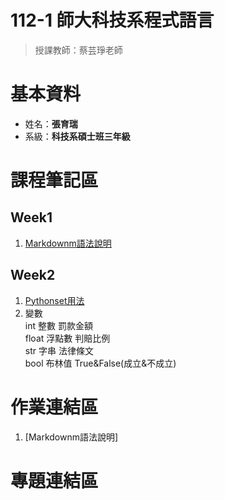 # 112-1 師大科技系程式語言  
  > 授課教師：蔡芸琤老師
# 基本資料  
  * 姓名：**張育瑞**  
  * 系級：**科技系碩士班三年級**
# 課程筆記區
## Week1
 1.  [Markdownm語法說明](https://markdown.tw/)  
## Week2
 1.  [Pythonset用法](https://shengyu7697.github.io/python-set/)
 2.  變數  
    int   整數  罰款金額  
    float 浮點數 判賠比例  
    str   字串   法律條文  
    bool  布林值  True&False(成立&不成立)  

# 作業連結區
  1.  [Markdownm語法說明]
# 專題連結區
